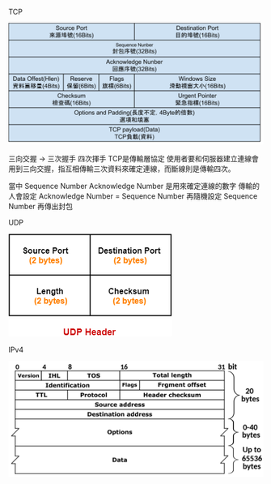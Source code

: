 TCP

![](TCP.png)

三向交握 -> 三次握手 四次揮手 TCP是傳輸層協定 使用者要和伺服器建立連線會用到三向交握，指互相傳輸三次資料來確定連線，而斷線則是傳輸四次。

當中
Sequence Number
Acknowledge Number
是用來確定連線的數字 傳輸的人會設定 Acknowledge Number = Sequence Number 再隨機設定 Sequence Number 再傳出封包

UDP 

![](UDP.png)

IPv4

![](IPv4.png)
